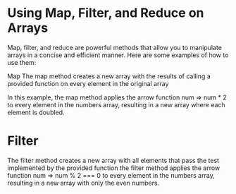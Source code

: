 
# Using Map, Filter, and Reduce on Arrays

Map, filter, and reduce are powerful methods that allow you to manipulate arrays in a concise and efficient manner. Here are some examples of how to use them:

Map
The map method creates a new array with the results of calling a provided function on every element in the original array

In this example, the map method applies the arrow function num => num * 2 to every element in the numbers array, resulting in a new array where each element is doubled.

# Filter
The filter method creates a new array with all elements that pass the test implemented by the provided function
the filter method applies the arrow function num => num % 2 === 0 to every element in the numbers array, resulting in a new array with only the even numbers.

